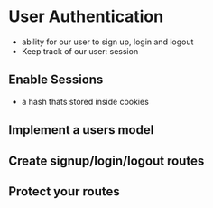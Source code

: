 # User Authentication
 - ability for our user to sign up, login and logout 
 - Keep track of our user: session

## Enable Sessions
 - a hash thats stored inside cookies
 
## Implement a users model

## Create signup/login/logout routes

## Protect your routes
